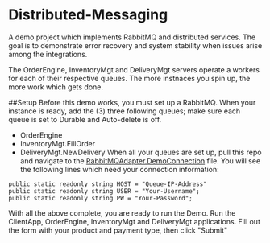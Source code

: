 # Distributed-Messaging
A demo project which implements RabbitMQ and distributed services.  The goal is to demonstrate error recovery and system stability when issues arise among the integrations.

The OrderEngine, InventoryMgt and DeliveryMgt servers operate a workers for each of their respective queues. The more instnaces you spin up, the more work which gets done.

##Setup
Before this demo works, you must set up a RabbitMQ.  When your instance is ready, add the (3) three following queues; make sure each queue is set to Durable and Auto-delete is off.
- OrderEngine
- InventoryMgt.FillOrder
- DeliveryMgt.NewDelivery
When all your queues are set up, pull this repo and navigate to the [RabbitMQAdapter.DemoConnection](https://github.com/BillBensing/Distributed-Messaging/blob/master/Distributed-System/RabbitMQAdapter/DemoConnection.cs) file.  You will see the following lines which need your connection information:

````
public static readonly string HOST = "Queue-IP-Address"
public static readonly string USER = "Your-Username";
public static readonly string PW = "Your-Password";
````

With all the above complete, you are ready to run the Demo.  Run the ClientApp, OrderEngine, InventoryMgt and DeliveryMgt applications.  Fill out the form with your product and payment type, then click "Submit"
